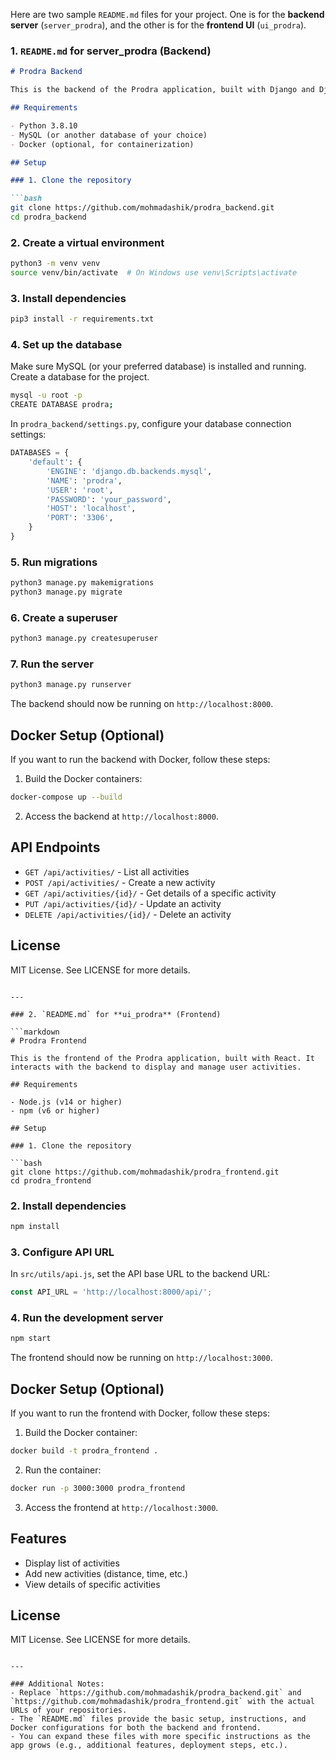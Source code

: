 Here are two sample `README.md` files for your project. One is for the **backend server** (`server_prodra`), and the other is for the **frontend UI** (`ui_prodra`).

### 1. `README.md` for **server_prodra** (Backend)

```markdown
# Prodra Backend

This is the backend of the Prodra application, built with Django and Django REST Framework. It handles user authentication, activity tracking, and communication with the frontend.

## Requirements

- Python 3.8.10
- MySQL (or another database of your choice)
- Docker (optional, for containerization)

## Setup

### 1. Clone the repository

```bash
git clone https://github.com/mohmadashik/prodra_backend.git
cd prodra_backend
```

### 2. Create a virtual environment

```bash
python3 -m venv venv
source venv/bin/activate  # On Windows use venv\Scripts\activate
```

### 3. Install dependencies

```bash
pip3 install -r requirements.txt
```

### 4. Set up the database

Make sure MySQL (or your preferred database) is installed and running. Create a database for the project.

```bash
mysql -u root -p
CREATE DATABASE prodra;
```

In `prodra_backend/settings.py`, configure your database connection settings:

```python
DATABASES = {
    'default': {
        'ENGINE': 'django.db.backends.mysql',
        'NAME': 'prodra',
        'USER': 'root',
        'PASSWORD': 'your_password',
        'HOST': 'localhost',
        'PORT': '3306',
    }
}
```

### 5. Run migrations

```bash
python3 manage.py makemigrations
python3 manage.py migrate
```

### 6. Create a superuser

```bash
python3 manage.py createsuperuser
```

### 7. Run the server

```bash
python3 manage.py runserver
```

The backend should now be running on `http://localhost:8000`.

## Docker Setup (Optional)

If you want to run the backend with Docker, follow these steps:

1. Build the Docker containers:

```bash
docker-compose up --build
```

2. Access the backend at `http://localhost:8000`.

## API Endpoints

- `GET /api/activities/` - List all activities
- `POST /api/activities/` - Create a new activity
- `GET /api/activities/{id}/` - Get details of a specific activity
- `PUT /api/activities/{id}/` - Update an activity
- `DELETE /api/activities/{id}/` - Delete an activity

## License

MIT License. See LICENSE for more details.
```

---

### 2. `README.md` for **ui_prodra** (Frontend)

```markdown
# Prodra Frontend

This is the frontend of the Prodra application, built with React. It interacts with the backend to display and manage user activities.

## Requirements

- Node.js (v14 or higher)
- npm (v6 or higher)

## Setup

### 1. Clone the repository

```bash
git clone https://github.com/mohmadashik/prodra_frontend.git
cd prodra_frontend
```

### 2. Install dependencies

```bash
npm install
```

### 3. Configure API URL

In `src/utils/api.js`, set the API base URL to the backend URL:

```javascript
const API_URL = 'http://localhost:8000/api/';
```

### 4. Run the development server

```bash
npm start
```

The frontend should now be running on `http://localhost:3000`.

## Docker Setup (Optional)

If you want to run the frontend with Docker, follow these steps:

1. Build the Docker container:

```bash
docker build -t prodra_frontend .
```

2. Run the container:

```bash
docker run -p 3000:3000 prodra_frontend
```

3. Access the frontend at `http://localhost:3000`.

## Features

- Display list of activities
- Add new activities (distance, time, etc.)
- View details of specific activities

## License

MIT License. See LICENSE for more details.
```

---

### Additional Notes:
- Replace `https://github.com/mohmadashik/prodra_backend.git` and `https://github.com/mohmadashik/prodra_frontend.git` with the actual URLs of your repositories.
- The `README.md` files provide the basic setup, instructions, and Docker configurations for both the backend and frontend.
- You can expand these files with more specific instructions as the app grows (e.g., additional features, deployment steps, etc.).
